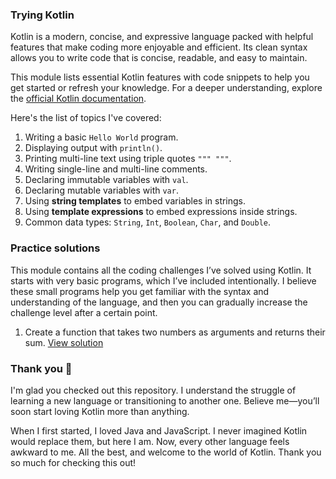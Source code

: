 ### Trying Kotlin

Kotlin is a modern, concise, and expressive language packed with helpful features that make coding more enjoyable and
efficient. Its clean syntax allows you to write code that is concise, readable, and easy to maintain.

This module lists essential Kotlin features with code snippets to help you get started or refresh your knowledge. For a
deeper understanding, explore the [official Kotlin documentation](https://kotlinlang.org/docs/home.html).

Here's the list of topics I've covered:

1. Writing a basic `Hello World` program.
2. Displaying output with `println()`.
3. Printing multi-line text using triple quotes `""" """`.
4. Writing single-line and multi-line comments.
5. Declaring immutable variables with `val`.
6. Declaring mutable variables with `var`.
7. Using **string templates** to embed variables in strings.
8. Using **template expressions** to embed expressions inside strings.
9. Common data types: `String`, `Int`, `Boolean`, `Char`, and `Double`.

### Practice solutions

This module contains all the coding challenges I’ve solved using Kotlin. It starts with very basic programs, which I’ve
included intentionally. I believe these small programs help you get familiar with the syntax and understanding of the
language, and then you can gradually increase the challenge level after a certain point.

1. Create a function that takes two numbers as arguments and returns their sum.
   [View solution](https://github.com/heyysudarshan/exploring-the-world-of-kotlin/blob/main/practice-solutions/src/main/kotlin/com/practice/solutions/Program1.kt)

### Thank you 🙌

I'm glad you checked out this repository. I understand the struggle of learning a new language or transitioning to
another one. Believe me—you’ll soon start loving Kotlin more than anything.

When I first started, I loved Java and JavaScript. I never imagined Kotlin would replace them, but here I am. Now, every
other language feels awkward to me. All the best, and welcome to the world of Kotlin. Thank you so much for checking
this out!